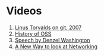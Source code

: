# Videos

1. [Linus Torvalds on git, 2007](https://www.youtube.com/watch?v=4XpnKHJAok8&t=1096s)
2. [History of OSS](https://www.youtube.com/watch?v=vjMZssWMweA)
3. [Speech by Denzel Washington](https://www.youtube.com/watch?v=uM-MqsWjQd4)
4. [A New Way to look at Networking](https://www.youtube.com/watch?v=8Z685OF-PS8&list=WL&index=67)
